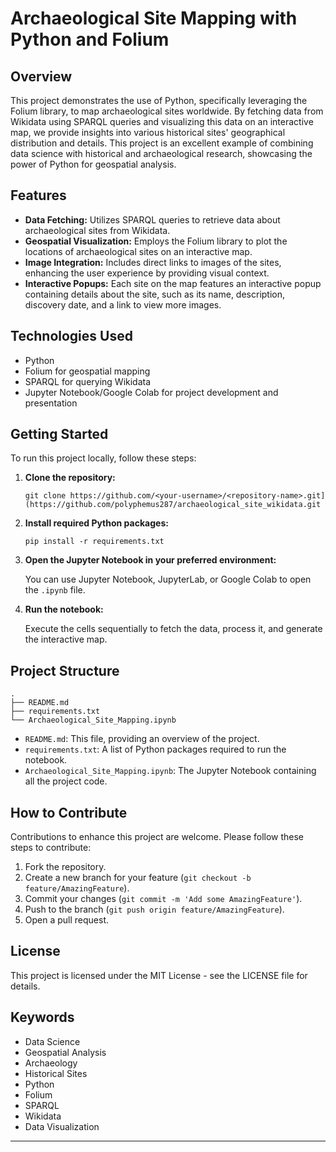 # Archaeological Site Mapping with Python and Folium

## Overview

This project demonstrates the use of Python, specifically leveraging the Folium library, to map archaeological sites worldwide. By fetching data from Wikidata using SPARQL queries and visualizing this data on an interactive map, we provide insights into various historical sites' geographical distribution and details. This project is an excellent example of combining data science with historical and archaeological research, showcasing the power of Python for geospatial analysis.

## Features

- **Data Fetching:** Utilizes SPARQL queries to retrieve data about archaeological sites from Wikidata.
- **Geospatial Visualization:** Employs the Folium library to plot the locations of archaeological sites on an interactive map.
- **Image Integration:** Includes direct links to images of the sites, enhancing the user experience by providing visual context.
- **Interactive Popups:** Each site on the map features an interactive popup containing details about the site, such as its name, description, discovery date, and a link to view more images.

## Technologies Used

- Python
- Folium for geospatial mapping
- SPARQL for querying Wikidata
- Jupyter Notebook/Google Colab for project development and presentation

## Getting Started

To run this project locally, follow these steps:

1. **Clone the repository:**

   ```
   git clone https://github.com/<your-username>/<repository-name>.git](https://github.com/polyphemus287/archaeological_site_wikidata.git
   ```

2. **Install required Python packages:**

   ```
   pip install -r requirements.txt
   ```

3. **Open the Jupyter Notebook in your preferred environment:**

   You can use Jupyter Notebook, JupyterLab, or Google Colab to open the `.ipynb` file.

4. **Run the notebook:**

   Execute the cells sequentially to fetch the data, process it, and generate the interactive map.

## Project Structure

```
.
├── README.md
├── requirements.txt
└── Archaeological_Site_Mapping.ipynb
```

- `README.md`: This file, providing an overview of the project.
- `requirements.txt`: A list of Python packages required to run the notebook.
- `Archaeological_Site_Mapping.ipynb`: The Jupyter Notebook containing all the project code.

## How to Contribute

Contributions to enhance this project are welcome. Please follow these steps to contribute:

1. Fork the repository.
2. Create a new branch for your feature (`git checkout -b feature/AmazingFeature`).
3. Commit your changes (`git commit -m 'Add some AmazingFeature'`).
4. Push to the branch (`git push origin feature/AmazingFeature`).
5. Open a pull request.

## License

This project is licensed under the MIT License - see the LICENSE file for details.

## Keywords

- Data Science
- Geospatial Analysis
- Archaeology
- Historical Sites
- Python
- Folium
- SPARQL
- Wikidata
- Data Visualization

---
